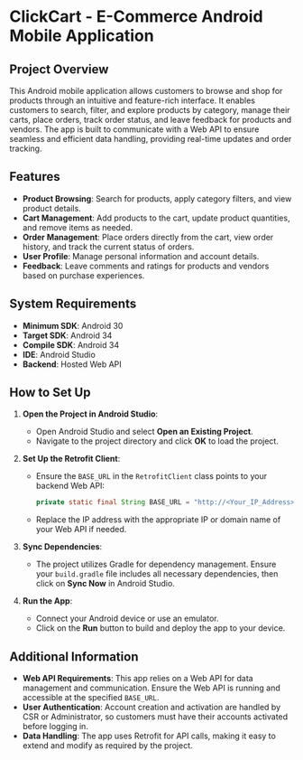 # ClickCart - E-Commerce Android Mobile Application

## Project Overview

This Android mobile application allows customers to browse and shop for products through an intuitive and feature-rich interface. It enables customers to search, filter, and explore products by category, manage their carts, place orders, track order status, and leave feedback for products and vendors. The app is built to communicate with a Web API to ensure seamless and efficient data handling, providing real-time updates and order tracking.

## Features

- **Product Browsing**: Search for products, apply category filters, and view product details.
- **Cart Management**: Add products to the cart, update product quantities, and remove items as needed.
- **Order Management**: Place orders directly from the cart, view order history, and track the current status of orders.
- **User Profile**: Manage personal information and account details.
- **Feedback**: Leave comments and ratings for products and vendors based on purchase experiences.

## System Requirements

- **Minimum SDK**: Android 30
- **Target SDK**: Android 34
- **Compile SDK**: Android 34
- **IDE**: Android Studio
- **Backend**: Hosted Web API

## How to Set Up

1. **Open the Project in Android Studio**:
   - Open Android Studio and select **Open an Existing Project**.
   - Navigate to the project directory and click **OK** to load the project.

2. **Set Up the Retrofit Client**:
   - Ensure the `BASE_URL` in the `RetrofitClient` class points to your backend Web API:
     ```java
     private static final String BASE_URL = "http://<Your_IP_Address>:<Port>/";
     ```
   - Replace the IP address with the appropriate IP or domain name of your Web API if needed.

3. **Sync Dependencies**:
   - The project utilizes Gradle for dependency management. Ensure your `build.gradle` file includes all necessary dependencies, then click on **Sync Now** in Android Studio.

4. **Run the App**:
   - Connect your Android device or use an emulator.
   - Click on the **Run** button to build and deploy the app to your device.

## Additional Information

- **Web API Requirements**: This app relies on a Web API for data management and communication. Ensure the Web API is running and accessible at the specified `BASE_URL`.
- **User Authentication**: Account creation and activation are handled by CSR or Administrator, so customers must have their accounts activated before logging in.
- **Data Handling**: The app uses Retrofit for API calls, making it easy to extend and modify as required by the project.